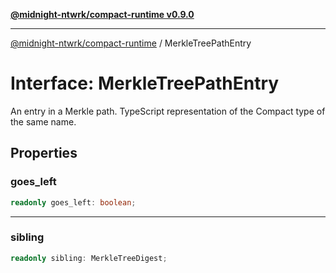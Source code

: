 [**@midnight-ntwrk/compact-runtime v0.9.0**](../README.md)

***

[@midnight-ntwrk/compact-runtime](../globals.md) / MerkleTreePathEntry

# Interface: MerkleTreePathEntry

An entry in a Merkle path. TypeScript representation of the Compact type of
the same name.

## Properties

### goes\_left

```ts
readonly goes_left: boolean;
```

***

### sibling

```ts
readonly sibling: MerkleTreeDigest;
```
